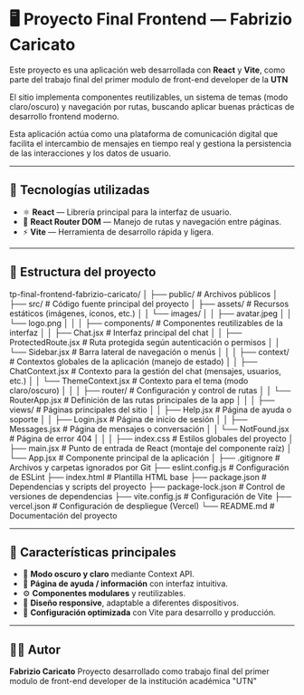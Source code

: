 <!-- # 💬 Aplicación de Chat: Análisis Funcional

Esta aplicación actúa como una plataforma de comunicación digital que facilita el intercambio de mensajes en tiempo real y gestiona la persistencia de las interacciones y los datos de usuario.

---

## 💾 Persistencia y Almacenamiento de Datos

La funcionalidad central del sistema es garantizar que la información se mantenga intacta entre sesiones. Esto se logra mediante la persistencia de:

* **Contactos (Usuarios):** Almacenamiento y recuperación de la lista de usuarios con los que se han iniciado conversaciones.
* **Historial de Conversaciones:** Registro cronológico de todos los **mensajes** enviados y recibidos, manteniendo la integridad de las interacciones pasadas.

---

## 🎯 Módulos de la Interfaz de Usuario (UI)

La aplicación está segmentada en cuatro componentes clave que dirigen la experiencia del usuario y las funcionalidades del sistema:

### 🎫 Autenticación (`Login`)

* **Propósito:** Proteger el acceso y verificar la identidad del usuario.
* **Mecanismo:** Requiere la validación de **credenciales** (nombre de usuario y contraseña) para iniciar una sesión privada en la plataforma.

### 📜 Lista de Contactos (`Sidebar`)

* **Propósito:** Navegación y selección de la conversación deseada.
* **Mecanismo:** Muestra una lista dinámica de **contactos**. Al seleccionar uno, se carga el historial de mensajes correspondiente en el módulo principal.

### 💬 Chat Principal (Interacción)

* **Propósito:** Envío y recepción de mensajes en tiempo real.
* **Mecanismo:** Incluye un área para la **composición del mensaje** y un control de **envío**. Los mensajes se visualizan secuencialmente en el hilo de conversación.

### ⚙️ Configuración (`Settings`)

* **Propósito:** Personalización de la experiencia y la interfaz.
* **Opciones Disponibles:**
    * **Ahorro de Energía:** Activa un modo visual de baja luminosidad (**Dark Mode**) optimizando la eficiencia energética y la ergonomía visual.
--- -->

# 🖥️ Proyecto Final Frontend — Fabrizio Caricato

Este proyecto es una aplicación web desarrollada con **React** y **Vite**, como parte del trabajo final del primer modulo de front-end developer de la **UTN**

El sitio implementa componentes reutilizables, un sistema de temas (modo claro/oscuro) y navegación por rutas, buscando aplicar buenas prácticas de desarrollo frontend moderno.

Esta aplicación actúa como una plataforma de comunicación digital que facilita el intercambio de mensajes en tiempo real y gestiona la persistencia de las interacciones y los datos de usuario.

---

## 🚀 Tecnologías utilizadas

- ⚛️ **React** — Librería principal para la interfaz de usuario.  
- 🔀 **React Router DOM** — Manejo de rutas y navegación entre páginas.  
- ⚡ **Vite** — Herramienta de desarrollo rápida y ligera.

---

## 📂 Estructura del proyecto

tp-final-frontend-fabrizio-caricato/
│
├── public/ # Archivos públicos
│
├── src/ # Código fuente principal del proyecto
│ ├── assets/ # Recursos estáticos (imágenes, íconos, etc.)
│ │ └── images/
│ │ ├── avatar.jpeg
│ │ └── logo.png
│ │
│ ├── components/ # Componentes reutilizables de la interfaz
│ │ ├── Chat.jsx # Interfaz principal del chat
│ │ ├── ProtectedRoute.jsx # Ruta protegida según autenticación o permisos
│ │ └── Sidebar.jsx # Barra lateral de navegación o menús
│ │
│ ├── context/ # Contextos globales de la aplicación (manejo de estado)
│ │ ├── ChatContext.jsx # Contexto para la gestión del chat (mensajes, usuarios, etc.)
│ │ └── ThemeContext.jsx # Contexto para el tema (modo claro/oscuro)
│ │
│ ├── router/ # Configuración y control de rutas
│ │ └── RouterApp.jsx # Definición de las rutas principales de la app
│ │
│ ├── views/ # Páginas principales del sitio
│ │ ├── Help.jsx # Página de ayuda o soporte
│ │ ├── Login.jsx # Página de inicio de sesión
│ │ ├── Messages.jsx # Página de mensajes o conversación
│ │ └── NotFound.jsx # Página de error 404
│ │
│ ├── index.css # Estilos globales del proyecto
│ ├── main.jsx # Punto de entrada de React (montaje del componente raíz)
│ └── App.jsx # Componente principal de la aplicación
│
├── .gitignore # Archivos y carpetas ignorados por Git
├── eslint.config.js # Configuración de ESLint
├── index.html # Plantilla HTML base
├── package.json # Dependencias y scripts del proyecto
├── package-lock.json # Control de versiones de dependencias
├── vite.config.js # Configuración de Vite
├── vercel.json # Configuración de despliegue (Vercel)
└── README.md # Documentación del proyecto

---

## 🧭 Características principales

- 🌙 **Modo oscuro y claro** mediante Context API.  
- 📄 **Página de ayuda / información** con interfaz intuitiva.  
- ⚙️ **Componentes modulares** y reutilizables.  
- 📱 **Diseño responsive**, adaptable a diferentes dispositivos.  
- 🧩 **Configuración optimizada** con Vite para desarrollo y producción.

---

## 🧑‍💻 Autor

**Fabrizio Caricato**
Proyecto desarrollado como trabajo final del primer modulo de front-end developer de la institución académica "UTN"